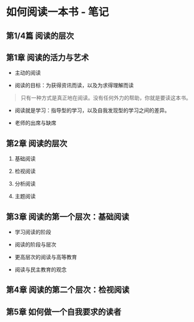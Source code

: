 # 如何阅读一本书 - 笔记

## 第1/4篇 阅读的层次

## 第1章 阅读的活力与艺术
- 主动的阅读

- 阅读的目标：为获得资讯而读，以及为求得理解而读
> 只有一种方式是真正地在阅读。没有任何外力的帮助，你就是要读这本书。

- 阅读就是学习：指导型的学习，以及自我发现型的学习之间的差异。

- 老师的出席与缺席

## 第2章 阅读的层次
1. 基础阅读

2. 检视阅读

3. 分析阅读

4. 主题阅读

## 第3章 阅读的第一个层次：基础阅读
- 学习阅读的阶段

- 阅读的阶段与层次

- 更高层次的阅读与高等教育

- 阅读与民主教育的观念

## 第4章 阅读的第二个层次：检视阅读

## 第5章 如何做一个自我要求的读者
